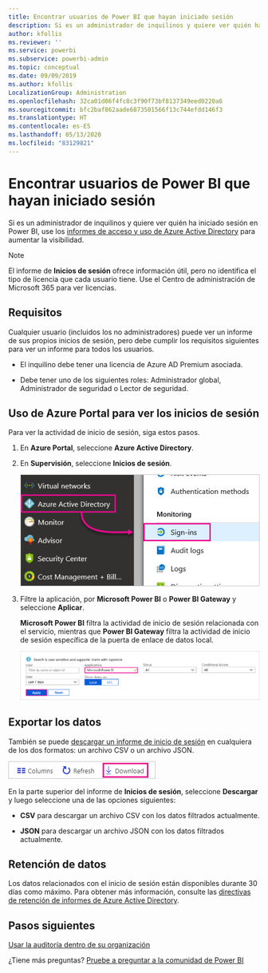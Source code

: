 ```yaml
---
title: Encontrar usuarios de Power BI que hayan iniciado sesión
description: Si es un administrador de inquilinos y quiere ver quién ha iniciado sesión en Power BI, se pueden usar los informes de acceso y uso de Azure Active Directory para aumentar la visibilidad.
author: kfollis
ms.reviewer: ''
ms.service: powerbi
ms.subservice: powerbi-admin
ms.topic: conceptual
ms.date: 09/09/2019
ms.author: kfollis
LocalizationGroup: Administration
ms.openlocfilehash: 32ca01d06f4fc8c3f90f73bf8137349eed0220a6
ms.sourcegitcommit: bfc2baf862aade6873501566f13c744efdd146f3
ms.translationtype: HT
ms.contentlocale: es-ES
ms.lasthandoff: 05/13/2020
ms.locfileid: "83129821"
---
```

# <a name="find-power-bi-users-that-have-signed-in"></a>Encontrar usuarios de Power BI que hayan iniciado sesión

Si es un administrador de inquilinos y quiere ver quién ha iniciado sesión en Power BI, use los [informes de acceso y uso de Azure Active Directory](/azure/active-directory/reports-monitoring/concept-sign-ins) para aumentar la visibilidad.

> [!NOTE]
> El informe de **Inicios de sesión** ofrece información útil, pero no identifica el tipo de licencia que cada usuario tiene. Use el Centro de administración de Microsoft 365 para ver licencias.

## <a name="requirements"></a>Requisitos

Cualquier usuario (incluidos los no administradores) puede ver un informe de sus propios inicios de sesión, pero debe cumplir los requisitos siguientes para ver un informe para todos los usuarios.

* El inquilino debe tener una licencia de Azure AD Premium asociada.

* Debe tener uno de los siguientes roles: Administrador global, Administrador de seguridad o Lector de seguridad.

## <a name="use-the-azure-portal-to-view-sign-ins"></a>Uso de Azure Portal para ver los inicios de sesión

Para ver la actividad de inicio de sesión, siga estos pasos.

1. En **Azure Portal**, seleccione **Azure Active Directory**.

1. En **Supervisión**, seleccione **Inicios de sesión**.
   
    ![Captura de pantalla de la interfaz de usuario de Azure con las opciones de Azure Active Directory y de Inicios de sesión resaltadas.](media/service-admin-access-usage/azure-portal-sign-ins.png)

1. Filtre la aplicación, por **Microsoft Power BI** o **Power BI Gateway** y seleccione **Aplicar**.

    **Microsoft Power BI** filtra la actividad de inicio de sesión relacionada con el servicio, mientras que **Power BI Gateway** filtra la actividad de inicio de sesión específica de la puerta de enlace de datos local.
   
    ![Captura de pantalla del filtro de Inicios de sesión con el campo Aplicaciones resaltado.](media/service-admin-access-usage/sign-in-filter.png)

## <a name="export-the-data"></a>Exportar los datos

También se puede [descargar un informe de inicio de sesión](/azure/active-directory/reports-monitoring/quickstart-download-sign-in-report) en cualquiera de los dos formatos: un archivo CSV o un archivo JSON.

![Captura de pantalla del botón de descarga.](media/service-admin-access-usage/download-sign-in-data-csv.png)

En la parte superior del informe de **Inicios de sesión**, seleccione **Descargar** y luego seleccione una de las opciones siguientes:

* **CSV** para descargar un archivo CSV con los datos filtrados actualmente.

* **JSON** para descargar un archivo JSON con los datos filtrados actualmente.

## <a name="data-retention"></a>Retención de datos

Los datos relacionados con el inicio de sesión están disponibles durante 30 días como máximo. Para obtener más información, consulte las [directivas de retención de informes de Azure Active Directory](/azure/active-directory/reports-monitoring/reference-reports-data-retention).

## <a name="next-steps"></a>Pasos siguientes

[Usar la auditoría dentro de su organización](service-admin-auditing.md)

¿Tiene más preguntas? [Pruebe a preguntar a la comunidad de Power BI](https://community.powerbi.com/)